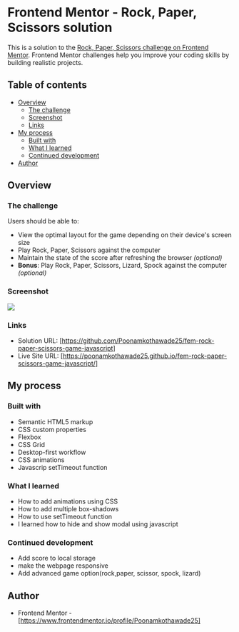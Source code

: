 # Frontend Mentor - Rock, Paper, Scissors solution

This is a solution to the [Rock, Paper, Scissors challenge on Frontend Mentor](https://www.frontendmentor.io/challenges/rock-paper-scissors-game-pTgwgvgH). Frontend Mentor challenges help you improve your coding skills by building realistic projects. 

## Table of contents

- [Overview](#overview)
  - [The challenge](#the-challenge)
  - [Screenshot](#screenshot)
  - [Links](#links)
- [My process](#my-process)
  - [Built with](#built-with)
  - [What I learned](#what-i-learned)
  - [Continued development](#continued-development)
- [Author](#author)

## Overview

### The challenge

Users should be able to:

- View the optimal layout for the game depending on their device's screen size
- Play Rock, Paper, Scissors against the computer
- Maintain the state of the score after refreshing the browser _(optional)_
- **Bonus**: Play Rock, Paper, Scissors, Lizard, Spock against the computer _(optional)_

### Screenshot

![](./screenshot.jpg)

### Links

- Solution URL: [https://github.com/Poonamkothawade25/fem-rock-paper-scissors-game-javascript]
- Live Site URL: [https://poonamkothawade25.github.io/fem-rock-paper-scissors-game-javascript/]

## My process

### Built with

- Semantic HTML5 markup
- CSS custom properties
- Flexbox
- CSS Grid
- Desktop-first workflow
- CSS animations
- Javascrip setTimeout function

### What I learned

- How to add animations using CSS
- How to add multiple box-shadows
- How to use setTimeout function
- I learned how to hide and show modal using javascript

### Continued development

- Add score to local storage
- make the webpage responsive
- Add advanced game option(rock,paper, scissor, spock, lizard)

## Author

- Frontend Mentor - [https://www.frontendmentor.io/profile/Poonamkothawade25]

